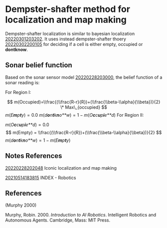---
---
# Dempster-shafter method for localization and map making

Dempster-shafter localization is similar to bayesian localization
[20220301203202](/notes/20220301203202). It uses instead dempster-shafter thoery
[20220302200105](/notes/20220302200105) for deciding if a cell is either empty, occupied
or **dontknow**.

## Sonar belief function

Based on the sonar sensor model [20220228203000](/notes/20220228203000), the belief
function of a sonar reading is:

For Region I:

$$
m(Occupied)=\\frac{(\\frac{R-r}{R})+(\\frac{\\beta-\\alpha}{\\beta})}{2} \* Max\_{occupied}
$$
*m*(*E**m**p**t**y*) = 0.0
*m*(*d**o**n**t**k**n**o**w*) = 1 − *m*(*O**c**c**u**p**i**e**d*)
For Region II:

*m*(*O**c**c**u**p**i**e**d*) = 0.0
$$
m(Empty) = \\frac{(\\frac{R-r}{R})+(\\frac{\\beta-\\alpha}{\\beta})}{2}
$$
*m*(*d**o**n**t**k**n**o**w*) = 1 − *m*(*E**m**p**t**y*)

## Notes References

[20220228202048](/notes/20220228202048) Iconic localization and map making

[20210514183815](/notes/20210514183815) INDEX - Robotics

## References

(Murphy 2000)

Murphy, Robin. 2000. *Introduction to AI Robotics*. Intelligent Robotics
and Autonomous Agents. Cambridge, Mass: MIT Press.
